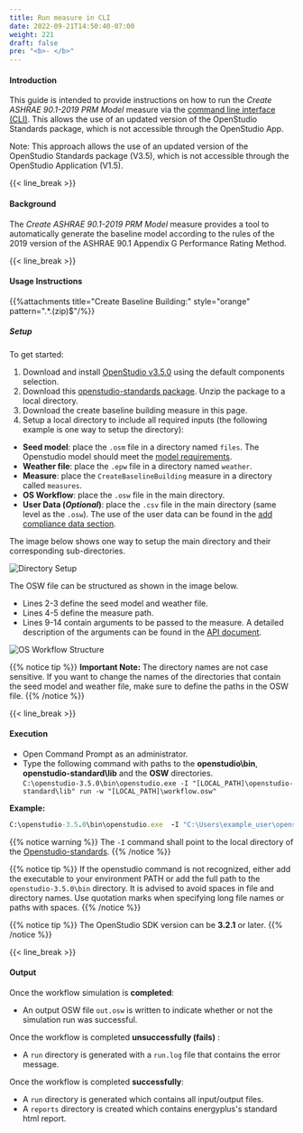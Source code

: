 ```yaml
---
title: Run measure in CLI
date: 2022-09-21T14:50:40-07:00
weight: 221
draft: false
pre: "<b>- </b>"
---
```


#### Introduction

This guide is intended to provide instructions on how to run the _Create ASHRAE 90.1-2019 PRM Model_ measure via the [command line interface (CLI)](http://nrel.github.io/OpenStudio-user-documentation/reference/command_line_interface/). This allows the use of an updated version of the OpenStudio Standards package, which is not accessible through the OpenStudio App.

Note: This approach allows the use of an updated version of the OpenStudio Standards package (V3.5), which is not accessible through the OpenStudio Application (V1.5).

{{< line_break >}}

#### Background

The _Create ASHRAE 90.1-2019 PRM Model_ measure provides a tool to automatically generate the baseline model according to the rules of the 2019 version of the ASHRAE 90.1 Appendix G Performance Rating Method.

{{< line_break >}}

#### Usage Instructions

{{%attachments title="Create Baseline Building:" style="orange" pattern=".*\.(zip)$"/%}}

##### Setup

To get started:

1. Download and install [OpenStudio v3.5.0](https://github.com/NREL/OpenStudio/releases/tag/v3.5.0) using the default components selection.
2. Download this [openstudio-standards package](https://github.com/NREL/openstudio-standards/archive/refs/heads/master.zip). Unzip the package to a local directory.
3. Download the create baseline building measure in this page.
4. Setup a local directory to include all required inputs (the following example is one way to setup the directory):

- **Seed model**: place the `.osm` file in a directory named `files`. The Openstudio model should meet the [model requirements](https://pnnl.github.io/BEM-for-PRM/user_guide/model_requirements/).
- **Weather file**: place the `.epw` file in a directory named `weather`.
- **Measure**: place the `CreateBaselineBuilding` measure in a directory called `measures`.
- **OS Workflow**: place the `.osw` file in the main directory.
- **User Data (_Optional_)**: place the `.csv` file in the main directory (same level as the `.osw`). The use of the user data can be found in the [add compliance data section](https://pnnl.github.io/BEM-for-PRM/user_guide/add_compliance_data/).

The image below shows one way to setup the main directory and their corresponding sub-directories.

![Directory Setup](/BEM-for-PRM/get_start/os_app/images/DirectSetup.JPG?width=800px&align=left&classes=border)

The OSW file can be structured as shown in the image below.

- Lines 2-3 define the seed model and weather file.
- Lines 4-5 define the measure path.
- Lines 9-14 contain arguments to be passed to the measure. A detailed description of the arguments can be found in the [API document](https://pnnl.github.io/BEM-for-PRM/user_guide/prm_api_ref/baseline_generation_api/).

![OS Workflow Structure](/BEM-for-PRM/get_start/os_app/images/osw.JPG?width=600px&align=left&classes=border)

{{% notice tip %}}
**Important Note:**
The directory names are not case sensitive. If you want to change the names of the directories that contain the seed model and weather file, make sure to define the paths in the OSW file.
{{% /notice %}}

{{< line_break >}}

#### Execution

- Open Command Prompt as an administrator.
- Type the following command with paths to the **openstudio\bin**, **openstudio-standard\lib** and the **OSW** directories.  
  `C:\openstudio-3.5.0\bin\openstudio.exe -I "[LOCAL_PATH]\openstudio-standard\lib" run -w "[LOCAL_PATH]\workflow.osw"`

**Example:**

```ruby
C:\openstudio-3.5.0\bin\openstudio.exe  -I "C:\Users\example_user\openstudio-standard\lib" run -w "C:\Users\example_user\baselinePRM\test.osw"
```

{{% notice warning %}}
The `-I` command shall point to the local directory of the [Openstudio-standards](https://github.com/NREL/openstudio-standards/archive/refs/heads/master.zip).
{{% /notice %}}

{{% notice tip %}}
If the openstudio command is not recognized, either add the executable to your environment PATH or add the full path to the `openstudio-3.5.0\bin` directory.
It is advised to avoid spaces in file and directory names. Use quotation marks when specifying long file names or paths with spaces.
{{% /notice %}}

{{% notice tip %}}
The OpenStudio SDK version can be **3.2.1** or later.
{{% /notice %}}

{{< line_break >}}

#### Output

Once the workflow simulation is **completed**:

- An output OSW file `out.osw` is written to indicate whether or not the simulation run was successful.

Once the workflow is completed **unsuccessfully (fails)** :
- A `run` directory is generated with a `run.log` file that contains the error message.  

Once the workflow is completed **successfully**:

- A `run` directory is generated which contains all input/output files.
- A `reports` directory is created which contains energyplus's standard html report.

